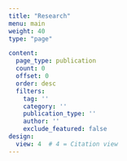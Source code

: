 ```yaml
---
title: "Research"
menu: main
weight: 40
type: "page"

content:
  page_type: publication
  count: 0
  offset: 0
  order: desc
  filters:
    tag: ''
    category: ''
    publication_type: ''
    author: ''
    exclude_featured: false
design:
  view: 4  # 4 = Citation view
---
```

